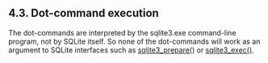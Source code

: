 ## 4\.3\. Dot\-command execution


The dot\-commands
are interpreted by the sqlite3\.exe command\-line program, not by
SQLite itself. So none of the dot\-commands will work as an argument
to SQLite interfaces such as [sqlite3\_prepare()](c3ref/prepare.html) or [sqlite3\_exec()](c3ref/exec.html).




